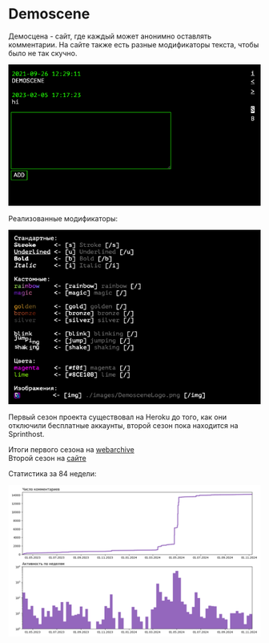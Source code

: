 # Demoscene
Демосцена - сайт, где каждый может анонимно оставлять комментарии.
На сайте также есть разные модификаторы текста, чтобы было не так скучно.  

![chat](./images/DemosceneChat.png)

Реализованные модификаторы:  

![modifiers](./images/DemosceneModifiers.png)

Первый сезон проекта существовал на Heroku до того, как они отключили бесплатные аккаунты, второй сезон пока находится на Sprinthost. 

Итоги первого сезона на [webarchive](https://web.archive.org/web/20221130191402/https://demoscene.herokuapp.com/)  
Второй сезон на [сайте](http://f0749945.xsph.ru/Demoscene/)

Статистика за 84 недели:  

![stats_week_84](./images/StatsW84.png)
